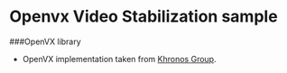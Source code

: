 # Openvx Video Stabilization sample
###OpenVX library
* OpenVX implementation taken from  [Khronos Group](https://www.khronos.org/openvx/).
